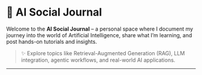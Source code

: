# 🧠 AI Social Journal

Welcome to the **AI Social Journal** – a personal space where I document my journey into the world of Artificial Intelligence, share what I’m learning, and post hands-on tutorials and insights. 

> ✨ Explore topics like Retrieval-Augmented Generation (RAG), LLM integration, agentic workflows, and real-world AI applications.

---

